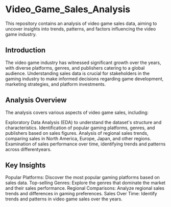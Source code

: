 # Video_Game_Sales_Analysis


This repository contains an analysis of video game sales data, aiming to uncover insights into trends, patterns, and factors influencing the video game industry.

## Introduction
The video game industry has witnessed significant growth over the years, with diverse platforms, genres, and publishers catering to a global audience. Understanding sales data is crucial for stakeholders in the gaming industry to make informed decisions regarding game development, marketing strategies, and platform investments.

## Analysis Overview
The analysis covers various aspects of video game sales, including:

Exploratory Data Analysis (EDA) to understand the dataset's structure and characteristics.
Identification of popular gaming platforms, genres, and publishers based on sales figures.
Analysis of regional sales trends, comparing sales in North America, Europe, Japan, and other regions.
Examination of sales performance over time, identifying trends and patterns across differentyears.

## Key Insights
Popular Platforms: Discover the most popular gaming platforms based on sales data.
Top-selling Genres: Explore the genres that dominate the market and their sales performance.
Regional Comparisons: Analyze regional sales trends and differences in gaming preferences.
Sales Over Time: Identify trends and patterns in video game sales over the years.
